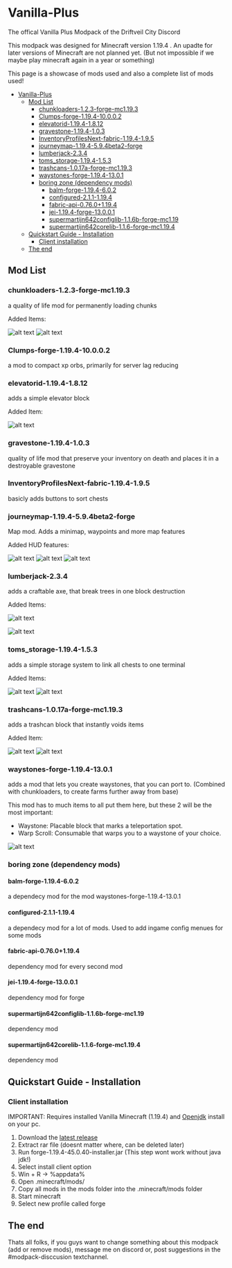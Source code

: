# Vanilla-Plus

The offical Vanilla Plus Modpack of the Driftveil City Discord

This modpack was designed for Minecraft version 1.19.4 .
An upadte for later versions of Minecraft are not planned yet. (But not impossible if we maybe play minecraft again in a year or something)

This page is a showcase of mods used and also a complete list of mods used!

- [Vanilla-Plus](#vanilla-plus)
  - [Mod List](#mod-list)
    - [chunkloaders-1.2.3-forge-mc1.19.3](#chunkloaders-123-forge-mc1193)
    - [Clumps-forge-1.19.4-10.0.0.2](#clumps-forge-1194-10002)
    - [elevatorid-1.19.4-1.8.12](#elevatorid-1194-1812)
    - [gravestone-1.19.4-1.0.3](#gravestone-1194-103)
    - [InventoryProfilesNext-fabric-1.19.4-1.9.5](#inventoryprofilesnext-fabric-1194-195)
    - [journeymap-1.19.4-5.9.4beta2-forge](#journeymap-1194-594beta2-forge)
    - [lumberjack-2.3.4](#lumberjack-234)
    - [toms_storage-1.19.4-1.5.3](#toms_storage-1194-153)
    - [trashcans-1.0.17a-forge-mc1.19.3](#trashcans-1017a-forge-mc1193)
    - [waystones-forge-1.19.4-13.0.1](#waystones-forge-1194-1301)
    - [boring zone (dependency mods)](#boring-zone-dependency-mods)
      - [balm-forge-1.19.4-6.0.2](#balm-forge-1194-602)
      - [configured-2.1.1-1.19.4](#configured-211-1194)
      - [fabric-api-0.76.0+1.19.4](#fabric-api-07601194)
      - [jei-1.19.4-forge-13.0.0.1](#jei-1194-forge-13001)
      - [supermartijn642configlib-1.1.6b-forge-mc1.19](#supermartijn642configlib-116b-forge-mc119)
      - [supermartijn642corelib-1.1.6-forge-mc1.19.4](#supermartijn642corelib-116-forge-mc1194)
  - [Quickstart Guide - Installation](#quickstart-guide---installation)
    - [Client installation](#client-installation)
  - [The end](#the-end)

## Mod List

### chunkloaders-1.2.3-forge-mc1.19.3

a quality of life mod for permanently loading chunks

Added Items:

![alt text][chunkloading]
![alt text][chunkloadingrecipes]

### Clumps-forge-1.19.4-10.0.0.2

a mod to compact xp orbs, primarily for server lag reducing

### elevatorid-1.19.4-1.8.12

adds a simple elevator block

Added Item:

![alt text][elevator]

### gravestone-1.19.4-1.0.3

quality of life mod that preserve your inventory on death and places it in a destroyable gravestone

### InventoryProfilesNext-fabric-1.19.4-1.9.5

basicly adds buttons to sort chests

### journeymap-1.19.4-5.9.4beta2-forge

Map mod. Adds a minimap, waypoints and more map features

Added HUD features:

![alt text][minimap]
![alt text][fullmapview]
![alt text][waypoint]

### lumberjack-2.3.4

adds a craftable axe, that break trees in one block destruction

Added Items:

![alt text][lumberaxe]

![alt text][lumberaxeusage]

### toms_storage-1.19.4-1.5.3

adds a simple storage system to link all chests to one terminal

Added Items:

![alt text][toms]
![alt text][tomsrecipe]

### trashcans-1.0.17a-forge-mc1.19.3

adds a trashcan block that instantly voids items

Added Item:

![alt text][trashcan]
![alt text][trashcanrecipe]

### waystones-forge-1.19.4-13.0.1

adds a mod that lets you create waystones, that you can port to. (Combined with chunkloaders, to create farms further away from base)

This mod has to much items to all put them here, but these 2 will be the most important:

- Waystone: Placable block that marks a teleportation spot.
- Warp Scroll: Consumable that warps you to a waystone of your choice.

![alt text][waystones]

### boring zone (dependency mods)

#### balm-forge-1.19.4-6.0.2

a dependecy mod for the mod waystones-forge-1.19.4-13.0.1

#### configured-2.1.1-1.19.4

a dependecy mod for a lot of mods. Used to add ingame config menues for some mods

#### fabric-api-0.76.0+1.19.4

dependency mod for every second mod

#### jei-1.19.4-forge-13.0.0.1

dependency mod for forge

#### supermartijn642configlib-1.1.6b-forge-mc1.19

dependency mod

#### supermartijn642corelib-1.1.6-forge-mc1.19.4

dependency mod

## Quickstart Guide - Installation

### Client installation
IMPORTANT:
Requires installed Vanilla Minecraft (1.19.4) and [Openjdk](https://www.oracle.com/de/java/technologies/downloads/#java20) install on your pc.

1. Download the [latest release](https://github.com//Bust-Henry/Vanilla-Plus/releases/latest)
2. Extract rar file (doesnt matter where, can be deleted later)
3. Run forge-1.19.4-45.0.40-installer.jar (This step wont work without java jdk!)
4. Select install client option
5. Win + R -> %appdata%
6. Open .minecraft/mods/
7. Copy all mods in the mods folder into the .minecraft/mods folder
8. Start minecraft
9. Select new profile called forge

## The end

Thats all folks, if you guys want to change something about this modpack (add or remove mods), message me on discord or, post suggestions in the #modpack-disccusion textchannel.

[chunkloading]: https://github.com/Bust-Henry/Vanilla-Plus/blob/master/images/ChunkLoading.gif "Title"
[chunkloadingrecipes]: https://github.com/Bust-Henry/Vanilla-Plus/blob/master/images/ChunkLoadingRecipes.gif "Title"
[elevator]: https://github.com/Bust-Henry/Vanilla-Plus/blob/master/images/Elevator.png "Title"
[fullmapview]: https://github.com/Bust-Henry/Vanilla-Plus/blob/master/images/FullMapView.png "Title"
[lumberaxe]: https://github.com/Bust-Henry/Vanilla-Plus/blob/master/images/Lumberaxe.gif "Title"
[lumberaxeusage]: https://github.com/Bust-Henry/Vanilla-Plus/blob/master/images/LumberaxeUsage.gif "Title"
[minimap]: https://github.com/Bust-Henry/Vanilla-Plus/blob/master/images/Minimap.png "Title"
[toms]: https://github.com/Bust-Henry/Vanilla-Plus/blob/master/images/Toms.gif "Title"
[tomsrecipe]: https://github.com/Bust-Henry/Vanilla-Plus/blob/master/images/TomsRecipe.gif "Title"
[trashcan]: https://github.com/Bust-Henry/Vanilla-Plus/blob/master/images/Trashcan.png "Title"
[trashcanrecipe]: https://github.com/Bust-Henry/Vanilla-Plus/blob/master/images/TrashcanRecipe.png "Title"
[waypoint]: https://github.com/Bust-Henry/Vanilla-Plus/blob/master/images/Waypoint.png "Title"
[waystones]: https://github.com/Bust-Henry/Vanilla-Plus/blob/master/images/Waystones.gif "Title"
